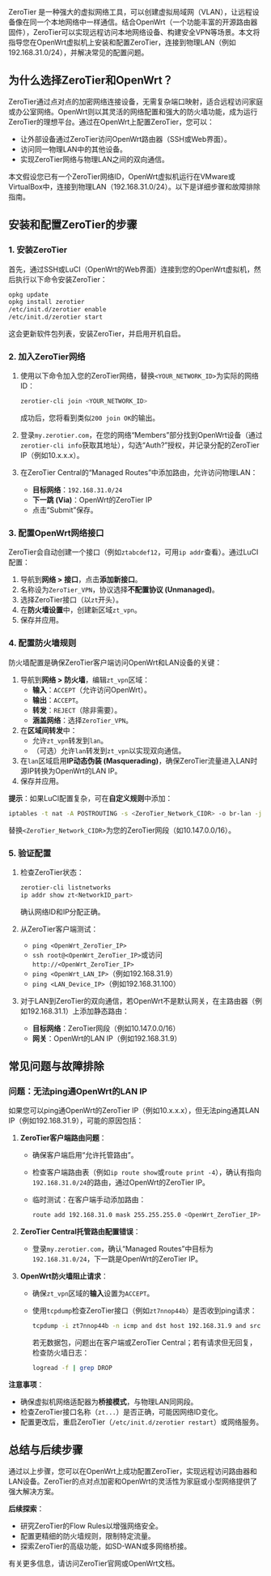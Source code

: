

ZeroTier 是一种强大的虚拟网络工具，可以创建虚拟局域网（VLAN），让远程设备像在同一个本地网络中一样通信。结合OpenWrt（一个功能丰富的开源路由器固件），ZeroTier可以实现远程访问本地网络设备、构建安全VPN等场景。本文将指导您在OpenWrt虚拟机上安装和配置ZeroTier，连接到物理LAN（例如192.168.31.0/24），并解决常见的配置问题。

## 为什么选择ZeroTier和OpenWrt？

ZeroTier通过点对点的加密网络连接设备，无需复杂端口映射，适合远程访问家庭或办公室网络。OpenWrt则以其灵活的网络配置和强大的防火墙功能，成为运行ZeroTier的理想平台。通过在OpenWrt上配置ZeroTier，您可以：

- 让外部设备通过ZeroTier访问OpenWrt路由器（SSH或Web界面）。
- 访问同一物理LAN中的其他设备。
- 实现ZeroTier网络与物理LAN之间的双向通信。

本文假设您已有一个ZeroTier网络ID，OpenWrt虚拟机运行在VMware或VirtualBox中，连接到物理LAN（192.168.31.0/24）。以下是详细步骤和故障排除指南。

## 安装和配置ZeroTier的步骤

### 1. 安装ZeroTier

首先，通过SSH或LuCI（OpenWrt的Web界面）连接到您的OpenWrt虚拟机，然后执行以下命令安装ZeroTier：

```bash
opkg update
opkg install zerotier
/etc/init.d/zerotier enable
/etc/init.d/zerotier start
```

这会更新软件包列表，安装ZeroTier，并启用开机自启。

### 2. 加入ZeroTier网络

1. 使用以下命令加入您的ZeroTier网络，替换`<YOUR_NETWORK_ID>`为实际的网络ID：

   ```bash
   zerotier-cli join <YOUR_NETWORK_ID>
   ```

   成功后，您将看到类似`200 join OK`的输出。

2. 登录`my.zerotier.com`，在您的网络“Members”部分找到OpenWrt设备（通过`zerotier-cli info`获取其地址），勾选“Auth?”授权，并记录分配的ZeroTier IP（例如10.x.x.x）。

3. 在ZeroTier Central的“Managed Routes”中添加路由，允许访问物理LAN：

   - **目标网络**：`192.168.31.0/24`
   - **下一跳 (Via)**：OpenWrt的ZeroTier IP
   - 点击“Submit”保存。

### 3. 配置OpenWrt网络接口

ZeroTier会自动创建一个接口（例如`ztabcdef12`，可用`ip addr`查看）。通过LuCI配置：

1. 导航到**网络 &gt; 接口**，点击**添加新接口**。
2. 名称设为`ZeroTier_VPN`，协议选择**不配置协议 (Unmanaged)**。
3. 选择ZeroTier接口（以`zt`开头）。
4. 在**防火墙设置**中，创建新区域`zt_vpn`。
5. 保存并应用。

### 4. 配置防火墙规则

防火墙配置是确保ZeroTier客户端访问OpenWrt和LAN设备的关键：

1. 导航到**网络 &gt; 防火墙**，编辑`zt_vpn`区域：
   - **输入**：`ACCEPT`（允许访问OpenWrt）。
   - **输出**：`ACCEPT`。
   - **转发**：`REJECT`（除非需要）。
   - **涵盖网络**：选择`ZeroTier_VPN`。
2. 在**区域间转发**中：
   - 允许`zt_vpn`转发到`lan`。
   - （可选）允许`lan`转发到`zt_vpn`以实现双向通信。
3. 在`lan`区域启用**IP动态伪装 (Masquerading)**，确保ZeroTier流量进入LAN时源IP转换为OpenWrt的LAN IP。
4. 保存并应用。

**提示**：如果LuCI配置复杂，可在**自定义规则**中添加：

```bash
iptables -t nat -A POSTROUTING -s <ZeroTier_Network_CIDR> -o br-lan -j MASQUERADE
```

替换`<ZeroTier_Network_CIDR>`为您的ZeroTier网段（如10.147.0.0/16）。

### 5. 验证配置

1. 检查ZeroTier状态：

   ```bash
   zerotier-cli listnetworks
   ip addr show zt<NetworkID_part>
   ```

   确认网络ID和IP分配正确。

2. 从ZeroTier客户端测试：

   - `ping <OpenWrt_ZeroTier_IP>`
   - `ssh root@<OpenWrt_ZeroTier_IP>`或访问`http://<OpenWrt_ZeroTier_IP>`
   - `ping <OpenWrt_LAN_IP>`（例如192.168.31.9）
   - `ping <LAN_Device_IP>`（例如192.168.31.100）

3. 对于LAN到ZeroTier的双向通信，若OpenWrt不是默认网关，在主路由器（例如192.168.31.1）上添加静态路由：

   - **目标网络**：ZeroTier网段（例如10.147.0.0/16）
   - **网关**：OpenWrt的LAN IP（例如192.168.31.9）

## 常见问题与故障排除

### 问题：无法ping通OpenWrt的LAN IP

如果您可以ping通OpenWrt的ZeroTier IP（例如10.x.x.x），但无法ping通其LAN IP（例如192.168.31.9），可能的原因包括：

1. **ZeroTier客户端路由问题**：

   - 确保客户端启用“允许托管路由”。

   - 检查客户端路由表（例如`ip route show`或`route print -4`），确认有指向`192.168.31.0/24`的路由，通过OpenWrt的ZeroTier IP。

   - 临时测试：在客户端手动添加路由：

     ```bash
     route add 192.168.31.0 mask 255.255.255.0 <OpenWrt_ZeroTier_IP>
     ```

2. **ZeroTier Central托管路由配置错误**：

   - 登录`my.zerotier.com`，确认“Managed Routes”中目标为`192.168.31.0/24`，下一跳是OpenWrt的ZeroTier IP。

3. **OpenWrt防火墙阻止请求**：

   - 确保`zt_vpn`区域的**输入**设置为`ACCEPT`。

   - 使用`tcpdump`检查ZeroTier接口（例如`zt7nnop44b`）是否收到ping请求：

     ```bash
     tcpdump -i zt7nnop44b -n icmp and dst host 192.168.31.9 and src host <ZT_Client_IP>
     ```

     若无数据包，问题出在客户端或ZeroTier Central；若有请求但无回复，检查防火墙日志：

     ```bash
     logread -f | grep DROP
     ```

**注意事项**：

- 确保虚拟机网络适配器为**桥接模式**，与物理LAN同网段。
- 检查ZeroTier接口名称（`zt...`）是否正确，可能因网络ID变化。
- 配置更改后，重启ZeroTier（`/etc/init.d/zerotier restart`）或网络服务。

## 总结与后续步骤

通过以上步骤，您可以在OpenWrt上成功配置ZeroTier，实现远程访问路由器和LAN设备。ZeroTier的点对点加密和OpenWrt的灵活性为家庭或小型网络提供了强大解决方案。

**后续探索**：

- 研究ZeroTier的Flow Rules以增强网络安全。
- 配置更精细的防火墙规则，限制特定流量。
- 探索ZeroTier的高级功能，如SD-WAN或多网络桥接。

有关更多信息，请访问ZeroTier官网或OpenWrt文档。